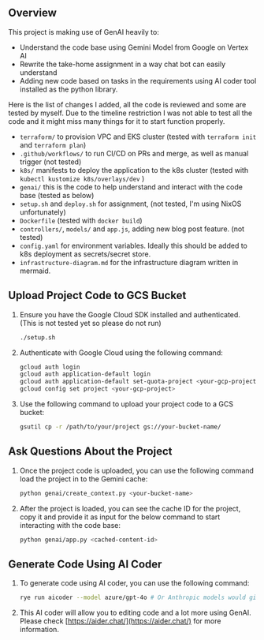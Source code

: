 ## Overview

This project is making use of GenAI heavily to:
- Understand the code base using Gemini Model from Google on Vertex AI
- Rewrite the take-home assignment in a way chat bot can easily understand
- Adding new code based on tasks in the requirements using AI coder tool installed as the python library.

Here is the list of changes I added, all the code is reviewed and some are tested by myself. Due to the timeline restriction
I was not able to test all the code and it might miss many things for it to start function properly.

- `terraform/` to provision VPC and EKS cluster (tested with `terraform init` and `terraform plan`)
- `.github/workflows/` to run CI/CD on PRs and merge, as well as manual trigger (not tested)
- `k8s/` manifests to deploy the application to the k8s cluster (tested with `kubectl kustomize k8s/overlays/dev` )
- `genai/` this is the code to help understand and interact with the code base (tested as below)
- `setup.sh` and `deploy.sh` for assignment, (not tested, I'm using NixOS unfortunately)
-  `Dockerfile` (tested with `docker build`)
- `controllers/`, `models/` and `app.js`, adding new blog post feature. (not tested)
- `config.yaml` for environment variables. Ideally this should be added to k8s deployment as secrets/secret store.
- `infrastructure-diagram.md` for the infrastructure diagram written in mermaid.


## Upload Project Code to GCS Bucket

1. Ensure you have the Google Cloud SDK installed and authenticated. (This is not tested yet so please do not run)
   ```bash
   ./setup.sh
   ```

1. Authenticate with Google Cloud using the following command:
   ```bash
   gcloud auth login
   gcloud auth application-default login
   gcloud auth application-default set-quota-project <your-gcp-project>
   gcloud config set project <your-gcp-project>
   ```

1. Use the following command to upload your project code to a GCS bucket:
   ```bash
   gsutil cp -r /path/to/your/project gs://your-bucket-name/
   ```

## Ask Questions About the Project

1. Once the project code is uploaded, you can use the following command load the project in to the Gemini cache:
   ```bash
   python genai/create_context.py <your-bucket-name>
   ```

1. After the project is loaded, you can see the cache ID for the project, copy it and provide it as input for the below command to start interacting with the code base:
   ```bash
   python genai/app.py <cached-content-id>
   ```

## Generate Code Using AI Coder

1. To generate code using AI coder, you can use the following command:
   ```bash
   rye run aicoder --model azure/gpt-4o # Or Anthropic models would give best result
   ```

1. This AI coder will allow you to editing code and a lot more using GenAI. Please check [https://aider.chat/](https://aider.chat/) for more information.
